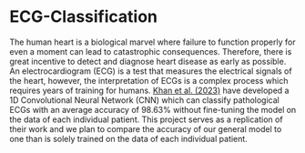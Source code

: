 # ECG-Classification

The human heart is a biological marvel where failure to function properly for even a moment can lead to catastrophic consequences. Therefore, there is great incentive to detect and diagnose heart disease as early as possible. An electrocardiogram (ECG) is a test that measures the electrical signals of the heart, however, the interpretation of ECGs is a complex process which requires years of training for humans. [Khan et al. (2023)](https://journals.plos.org/plosone/article?id=10.1371/journal.pone.0284791) have developed a 1D Convolutional Neural Network (CNN) which can classify pathological ECGs with an average accuracy of 98.63% without fine-tuning the model on the data of each individual patient. This project serves as a replication of their work and we plan to compare the accuracy of our general model to one than is solely trained on the data of each individual patient.
